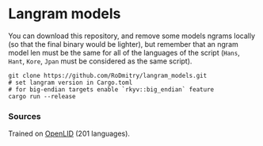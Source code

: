 # Langram models

You can download this repository, and remove some models ngrams locally (so that the final binary would be lighter), but remember that an ngram model len must be the same for all of the languages of the script (`Hans`, `Hant`, `Kore`, `Jpan` must be considered as the same script).

```
git clone https://github.com/RoDmitry/langram_models.git
# set langram version in Cargo.toml
# for big-endian targets enable `rkyv::big_endian` feature
cargo run --release
```

### Sources

Trained on [OpenLID](https://github.com/laurieburchell/open-lid-dataset) (201 languages).

